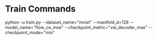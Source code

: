 # Train Commands

python -u train.py --dataset_name="mnist" --manifold_d=128 --model_name="flow_ce_mse" --checkpoint_metric="val_decoder_mse" --checkpoint_mode="min"
